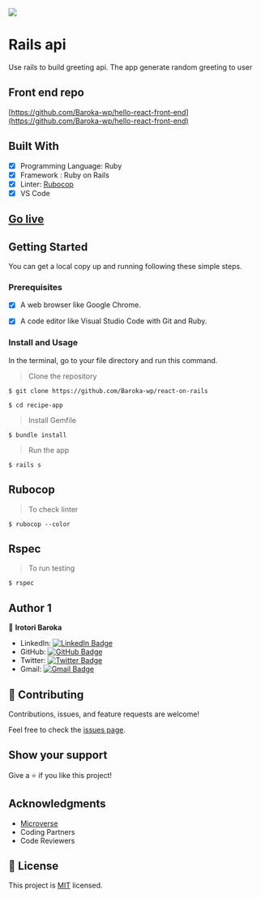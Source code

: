 ![](https://img.shields.io/badge/Microverse-blueviolet)

# Rails api

Use rails  to build greeting api. The app generate random greeting to user

## Front end repo 
[https://github.com/Baroka-wp/hello-react-front-end](https://github.com/Baroka-wp/hello-react-front-end)

## Built With

- [x] Programming Language: Ruby
- [x] Framework : Ruby on Rails
- [x] Linter: [Rubocop](https://rubocop.org/)
- [x] VS Code

## [Go live](#)

## Getting Started

You can get a local copy up and running following these simple steps.

### Prerequisites

- [x] A web browser like Google Chrome.
- [x] A code editor like Visual Studio Code with Git and Ruby.


### Install and Usage

In the terminal, go to your file directory and run this command.

> Clone the repository
```
$ git clone https://github.com/Baroka-wp/react-on-rails
```
```
$ cd recipe-app
```
> Install Gemfile

```
$ bundle install
```

> Run the app 

```
$ rails s
```


## Rubocop
> To check linter

```
$ rubocop --color
```

## Rspec
> To run testing 
```
$ rspec 
```


## Author 1

👤 **Irotori Baroka** 

- LinkedIn: [![LinkedIn Badge](https://img.shields.io/badge/-baroka-white?logo=LinkedIn&logoColor=0A66C2&style=plastic)](https://linkedin.com/in/baroka)
- GitHub: [![GitHub Badge](https://img.shields.io/badge/-baroka--wp-white?logo=GitHub&logoColor=181717&style=plastic)](https://github.com/baroka-wp)
- Twitter: [![Twitter Badge](https://img.shields.io/badge/-birotori-white?logo=Twitter&logoColor=1DA1F2&style=plastic)](https://twitter.com/birotori)
- Gmail: [![Gmail Badge](https://img.shields.io/badge/-baroka--Irotori-white?logo=Gmail&logoColor=EA4335&style=plastic)](mailto:birotori@gmail.com)


## 🤝 Contributing

Contributions, issues, and feature requests are welcome!

Feel free to check the [issues page](https://github.com/baroka-wp/morse-decoder/issues).

## Show your support

Give a ⭐️ if you like this project!

## Acknowledgments

- [Microverse](https://www.microverse.org/)
- Coding Partners
- Code Reviewers

## 📝 License

This project is [MIT](./MIT.md) licensed.

